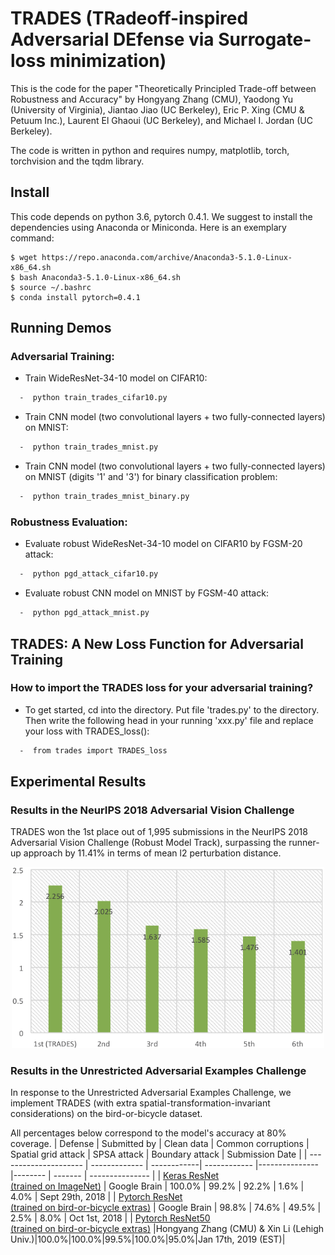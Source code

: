 # TRADES (**TR**adeoff-inspired **A**dversarial **DE**fense via **S**urrogate-loss minimization) 

This is the code for the paper "Theoretically Principled Trade-off between Robustness and Accuracy" by Hongyang Zhang (CMU), Yaodong Yu (University of Virginia), Jiantao Jiao (UC Berkeley), Eric P. Xing (CMU & Petuum Inc.), Laurent El Ghaoui (UC Berkeley), and Michael I. Jordan (UC Berkeley).

The code is written in python and requires numpy, matplotlib, torch, torchvision and the tqdm library.

## Install
This code depends on python 3.6, pytorch 0.4.1. We suggest to install the dependencies using Anaconda or Miniconda. Here is an exemplary command:
```
$ wget https://repo.anaconda.com/archive/Anaconda3-5.1.0-Linux-x86_64.sh
$ bash Anaconda3-5.1.0-Linux-x86_64.sh
$ source ~/.bashrc
$ conda install pytorch=0.4.1
```

## Running Demos
### Adversarial Training:

* Train WideResNet-34-10 model on CIFAR10:
```bash
  -  python train_trades_cifar10.py
```

* Train CNN model (two convolutional layers + two fully-connected layers) on MNIST:
```bash
  -  python train_trades_mnist.py
```

* Train CNN model (two convolutional layers + two fully-connected layers) on MNIST (digits '1' and '3') for binary classification problem:
```bash
  -  python train_trades_mnist_binary.py
```

### Robustness Evaluation:

* Evaluate robust WideResNet-34-10 model on CIFAR10 by FGSM-20 attack:
```bash
  -  python pgd_attack_cifar10.py
```

* Evaluate robust CNN model on MNIST by FGSM-40 attack:
```bash
  -  python pgd_attack_mnist.py
```

## TRADES: A New Loss Function for Adversarial Training

### How to import the TRADES loss for your adversarial training?
* To get started, cd into the directory. Put file 'trades.py' to the directory. Then write the following head in your running 'xxx.py' file and replace your loss with TRADES_loss():
```bash
  -  from trades import TRADES_loss
```

## Experimental Results
### Results in the NeurIPS 2018 Adversarial Vision Challenge
TRADES won the 1st place out of 1,995 submissions in the NeurIPS 2018 Adversarial Vision Challenge (Robust Model Track), surpassing the runner-up approach by 11.41% in terms of mean l2 perturbation distance.
<p align="center">
    <img src="NeurIPS.png" width="500"\>
</p>


### Results in the Unrestricted Adversarial Examples Challenge

In response to the Unrestricted Adversarial Examples Challenge, we implement TRADES (with extra spatial-transformation-invariant considerations) on the bird-or-bicycle dataset.

All percentages below correspond to the model's accuracy at 80% coverage.
| Defense               | Submitted by  | Clean data | Common corruptions | Spatial grid attack | SPSA attack | Boundary attack |  Submission Date |
| --------------------- | ------------- | ------------| ------------ |--------------- |-------- | ------- | --------------- |
| [Keras ResNet <br>(trained on ImageNet)](examples/undefended_keras_resnet)   |  Google Brain   |    100.0%    |    99.2%    |  92.2%    |     1.6%    |     4.0%     |  Sept 29th, 2018 |
| [Pytorch ResNet <br>(trained on bird-or-bicycle extras)](examples/undefended_pytorch_resnet)  |  Google Brain | 98.8% | 74.6% | 49.5% | 2.5% | 8.0% | Oct 1st, 2018 |
| [Pytorch ResNet50 <br>(trained on bird-or-bicycle extras)](https://github.com/xincoder/google_attack) |Hongyang Zhang (CMU) & Xin Li (Lehigh Univ.)|100.0%|100.0%|99.5%|100.0%|95.0%|Jan 17th, 2019 (EST)|
